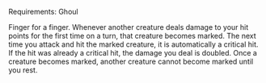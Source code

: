 Requirements: Ghoul

Finger for a finger. Whenever another creature deals damage to your hit points for the first time on a turn, that creature becomes marked. The next time you attack and hit the marked creature, it is automatically a critical hit. If the hit was already a critical hit, the damage you deal is doubled. Once a creature becomes marked, another creature cannot become marked until you rest.